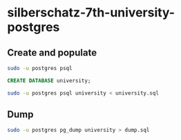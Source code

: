 # silberschatz-7th-university-postgres

## Create and populate

```bash
sudo -u postgres psql
```

```sql
CREATE DATABASE university;
```

```bash
sudo -u postgres psql university < university.sql
```

## Dump

```bash
sudo -u postgres pg_dump university > dump.sql
```

